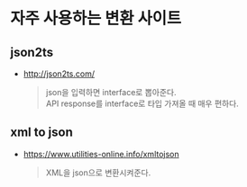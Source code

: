 # 자주 사용하는 변환 사이트

## <b>json2ts</b>

-   http://json2ts.com/

    > json을 입력하면 interface로 뽑아준다.  
    > API response를 interface로 타입 가져올 때 매우 편하다.

## <b>xml to json</b>

-   https://www.utilities-online.info/xmltojson

    > XML을 json으로 변환시켜준다.
